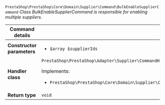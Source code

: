 `PrestaShop\PrestaShop\Core\Domain\Supplier\Command\BulkEnableSupplierCommand`
_Class BulkEnableSupplierCommand is responsible for enabling multiple suppliers._

| Command details            |    |
| -------------------------- | -- |
| **Constructor parameters** | <ul> <li>`$array $supplierIds`</li> </ul> |
| **Handler class**          | `PrestaShop\PrestaShop\Adapter\Supplier\CommandHandler\BulkEnableSupplierHandler`  <p> Implements: </p> <ul>  <li>`PrestaShop\PrestaShop\Core\Domain\Supplier\CommandHandler\BulkEnableSupplierHandlerInterface`</li>  |
| **Return type** |  `void`  |
